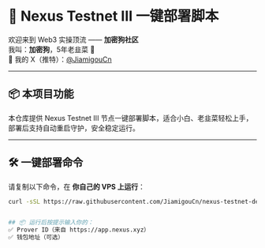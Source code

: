 # 🚀 Nexus Testnet III 一键部署脚本

欢迎来到 Web3 实操顶流 —— **加密狗社区**  
我叫：**加密狗**，5年老韭菜 🍃  
📍 我的 X（推特）：[@JiamigouCn](https://x.com/JiamigouCn)

---

## 📦 本项目功能

本仓库提供 Nexus Testnet III 节点一键部署脚本，适合小白、老韭菜轻松上手，部署后支持自动重启守护，安全稳定运行。

---

## 🛠 一键部署命令

请复制以下命令，在 **你自己的 VPS 上运行**：

```bash
curl -sSL https://raw.githubusercontent.com/JiamigouCn/nexus-testnet-deploy/main/deploy-nexus.sh | bash


## 📦 运行后按提示输入你的：
✅ Prover ID（来自 https://app.nexus.xyz）
✅ 钱包地址（可选）
